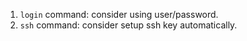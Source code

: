 1. `login` command: consider using user/password.
2. `ssh` command: consider setup ssh key automatically.
